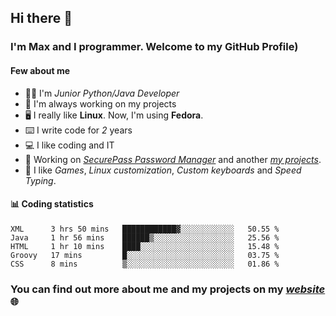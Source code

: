 ## Hi there 👋
### I'm Max and I programmer. Welcome to my GitHub Profile)

#### **Few about me**
- 👨‍💻 I'm _Junior Python/Java Developer_
- 📁 I'm always working on my projects
- 🖥️ I really like **Linux**. Now, I'm using **Fedora**.
- ⌨️ I write code for _2_ years
- 💻 I like coding and IT
- 📃 Working on *[SecurePass Password Manager](https://github.com/merive/SecurePass)* and another *[my projects](https://merive.herokuapp.com/projects)*.
- 👾 I like _Games_, _Linux customization_, _Custom keyboards_ and _Speed Typing_.

#### 📊 **Coding statistics**
<!--START_SECTION:waka-->
```text
XML      3 hrs 50 mins   ████████████▓░░░░░░░░░░░░   50.55 % 
Java     1 hr 56 mins    ██████▒░░░░░░░░░░░░░░░░░░   25.56 % 
HTML     1 hr 10 mins    ████░░░░░░░░░░░░░░░░░░░░░   15.48 % 
Groovy   17 mins         █░░░░░░░░░░░░░░░░░░░░░░░░   03.75 % 
CSS      8 mins          ▒░░░░░░░░░░░░░░░░░░░░░░░░   01.86 % 
```
<!--END_SECTION:waka-->

### **You can find out more about me and my projects on my _[website](https://merive.herokuapp.com/)_ 🌐**
